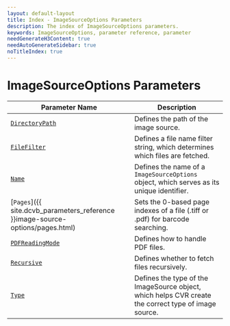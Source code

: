 ```yaml
---
layout: default-layout
title: Index - ImageSourceOptions Parameters
description: The index of ImageSourceOptions parameters.
keywords: ImageSourceOptions, parameter reference, parameter
needGenerateH3Content: true
needAutoGenerateSidebar: true
noTitleIndex: true
---
```


# ImageSourceOptions Parameters

| Parameter Name | Description |
| -------------------- | ----------- |
| [`DirectoryPath`](directory-path.md) | Defines the path of the image source. |
| [`FileFilter`](file-filter.md) | Defines a file name filter string, which determines which files are fetched. |
| [`Name`](name.md) | Defines the name of a `ImageSourceOptions` object, which serves as its unique identifier. |
| [`Pages`]({{ site.dcvb_parameters_reference }}image-source-options/pages.html) | Sets the 0-based page indexes of a file (.tiff or .pdf) for barcode searching. |
| [`PDFReadingMode`](pdf-reading-mode.md) | Defines how to handle PDF files. |
| [`Recursive`](recursive.md) | Defines whether to fetch files recursively. |
| [`Type`](type.md) | Defines the type of the ImageSource object, which helps CVR create the correct type of image source. |
